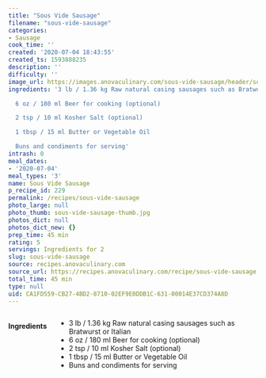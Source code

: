 ```yaml
---
title: "Sous Vide Sausage"
filename: "sous-vide-sausage"
categories:
- Sausage
cook_time: ''
created: '2020-07-04 18:43:55'
created_ts: 1593888235
description: ''
difficulty: ''
image_url: https://images.anovaculinary.com/sous-vide-sausage/header/sous-vide-sausage-header-og.jpg
ingredients: '3 lb / 1.36 kg Raw natural casing sausages such as Bratwurst or Italian

  6 oz / 180 ml Beer for cooking (optional)

  2 tsp / 10 ml Kosher Salt (optional)

  1 tbsp / 15 ml Butter or Vegetable Oil

  Buns and condiments for serving'
intrash: 0
meal_dates:
- '2020-07-04'
meal_types: '3'
name: Sous Vide Sausage
p_recipe_id: 229
permalink: /recipes/sous-vide-sausage
photo_large: null
photo_thumb: sous-vide-sausage-thumb.jpg
photos_dict: null
photos_dict_new: {}
prep_time: 45 min
rating: 5
servings: Ingredients for 2
slug: sous-vide-sausage
source: recipes.anovaculinary.com
source_url: https://recipes.anovaculinary.com/recipe/sous-vide-sausage
total_time: 45 min
type: null
uid: CA1FD559-CB27-4BD2-8710-02EF9E0DDB1C-631-00014E37CD374A8D
---
```

<div class="large-8 medium-7 columns" id="writeup">	</div><!-- #writeup -->
</div><!-- #row-one -->
<div class="row" id="row-two">	<div class="medium-4 small-5 columns" id="ingredients"><h4>Ingredients</h4><div class="box box-ingredients content"><ul>
<li>3 lb / 1.36 kg Raw natural casing sausages such as Bratwurst or Italian</li>
<li>6 oz / 180 ml Beer for cooking (optional)</li>
<li>2 tsp / 10 ml Kosher Salt (optional)</li>
<li>1 tbsp / 15 ml Butter or Vegetable Oil</li>
<li>Buns and condiments for serving</li>
</ul>
</div>	</div>	<div class="medium-6 small-7 columns" id="directions">	</div>